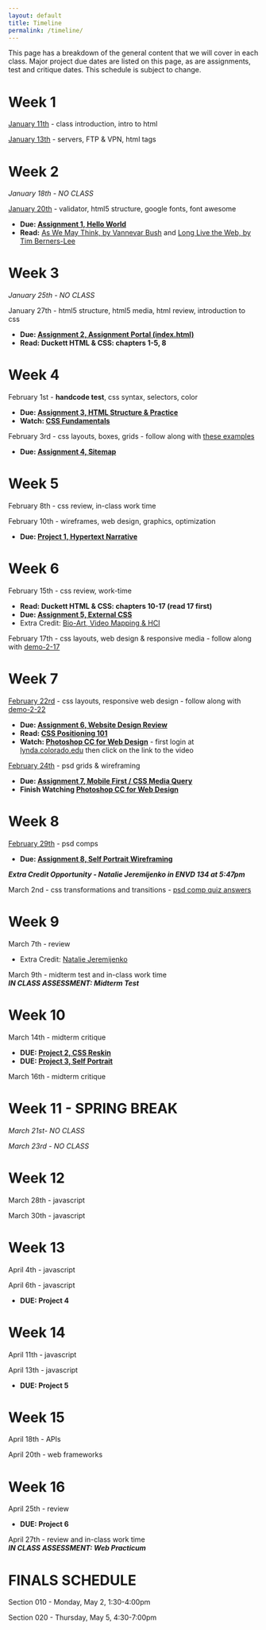 ```yaml
---
layout: default
title: Timeline
permalink: /timeline/
---
```


This page has a breakdown of the general content that we will cover in each class. Major project due dates are listed on this page, as are assignments, test and critique dates. This schedule is subject to change. 

# Week 1
[January 11th](/web-spring-16/class-1) - class introduction, intro to html

[January 13th](/web-spring-16/class-2) - servers, FTP & VPN, html tags

# Week 2
*January 18th - NO CLASS*

[January 20th](/web-spring-16/class-3) - validator, html5 structure, google fonts, font awesome

+ **Due: [Assignment 1, Hello World](/web-spring-16/assignment-1)**
+ **Read:** [As We May Think, by Vannevar Bush](http://www.theatlantic.com/magazine/archive/1945/07/as-we-may-think/303881/) and [Long Live the Web, by Tim Berners-Lee](http://ariellehein.com/readings/Berners-Lee-Long-Live-The-Web.pdf)

# Week 3
*January 25th - NO CLASS*

January 27th - html5 structure, html5 media, html review, introduction to css

+ **Due: [Assignment 2, Assignment Portal (index.html)](/web-spring-16/assignment-2)**
+ **Read: Duckett HTML & CSS: chapters 1-5, 8**

# Week 4
February 1st - **handcode test**, css syntax, selectors, color

+ **Due: [Assignment 3, HTML Structure & Practice](/web-spring-16/assignment-3)**
+ **Watch: [CSS Fundamentals](http://www.lynda.com/Web-Interactive-CSS-tutorials/CSS-Fundamentals/80436-2.html)**

February 3rd - css layouts, boxes, grids - follow along with [these examples](https://github.com/coloringchaos/atls2200-examples)

+ **Due: [Assignment 4, Sitemap](/web-spring-16/assignment-4)**

# Week 5
February 8th - css review, in-class work time

February 10th - wireframes, web design, graphics, optimization

+ **Due: [Project 1, Hypertext Narrative](/web-spring-16/project-1)**

# Week 6
February 15th - css review, work-time

+ **Read: Duckett HTML & CSS: chapters 10-17 (read 17 first)**
+ **Due: [Assignment 5, External CSS](/web-spring-16/assignment-5)**
+ Extra Credit: [Bio-Art, Video Mapping & HCI](/web-spring-16/extracredit-1)

February 17th - css layouts, web design & responsive media - follow along with [demo-2-17](https://github.com/coloringchaos/atls2200-examples)

# Week 7
[February 22rd](/web-spring-16/css-positioning) - css layouts, responsive web design - follow along with [demo-2-22](https://github.com/coloringchaos/atls2200-examples)

+ **Due: [Assignment 6, Website Design Review](/web-spring-16/assignment-6)**
+ **Read: [CSS Positioning 101](http://alistapart.com/article/css-positioning-101)**
+ **Watch: [Photoshop CC for Web Design](http://www.lynda.com/Photoshop-tutorials/Photoshop-CC-Web-Design/145211-2.html)** - first login at [lynda.colorado.edu](http://lynda.colorado.edu/) then click on the link to the video

[February 24th](/web-spring-16/psd-wireframing) - psd grids & wireframing

+ **Due: [Assignment 7, Mobile First / CSS Media Query](/web-spring-16/assignment-7)**
+ **Finish Watching [Photoshop CC for Web Design](http://www.lynda.com/Photoshop-tutorials/Photoshop-CC-Web-Design/145211-2.html)**

# Week 8
[February 29th](/web-spring-16/psd-wireframing) - psd comps

+ **Due: [Assignment 8, Self Portrait Wireframing](/web-spring-16/assignment-8)**

***Extra Credit Opportunity - Natalie Jeremijenko in ENVD 134 at 5:47pm***

March 2nd - css transformations and transitions - [psd comp quiz answers](/web-spring-16/resources/web-psd-vid-quiz.pdf )

# Week 9
March 7th - review

+ Extra Credit: [Natalie Jeremijenko](/web-spring-16/extracredit-2)

March 9th - midterm test and in-class work time <br>
***IN CLASS ASSESSMENT: Midterm Test***

# Week 10

March 14th - midterm critique

+ **DUE: [Project 2, CSS Reskin](/web-spring-16/project-2)**
+ **DUE: [Project 3, Self Portrait](/web-spring-16/project-3)**

March 16th - midterm critique

# Week 11 - SPRING BREAK
*March 21st- NO CLASS*

*March 23rd - NO CLASS*

# Week 12
March 28th - javascript

March 30th - javascript

# Week 13
April 4th - javascript

April 6th - javascript

+ **DUE: Project 4**

# Week 14
April 11th - javascript

April 13th - javascript

+ **DUE: Project 5**

# Week 15
April 18th - APIs

April 20th - web frameworks

# Week 16
April 25th - review

+ **DUE: Project 6**

April 27th - review and in-class work time<br>
***IN CLASS ASSESSMENT: Web Practicum***

# FINALS SCHEDULE
Section 010 - Monday, May 2, 1:30-4:00pm

Section 020 - Thursday, May 5, 4:30-7:00pm

